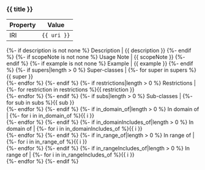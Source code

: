 ### {{ title }}
Property | Value
--- | ---
IRI | `{{ uri }}`
{%- if description is not none %}
Description | {{ description }}
{%- endif %}
{%- if scopeNote is not none %}
Usage Note | {{ scopeNote }}
{%- endif %}
{%- if example is not none %}
Example | {{ example }}
{%- endif %}
{%- if supers|length > 0 %}
Super-classes | {%- for super in supers %}{{ super }}<br />{%- endfor %}
{%- endif %}
{%- if restrictions|length > 0 %}
Restrictions | {%- for restriction in restrictions %}{{ restriction }}<br />{%- endfor %}
{%- endif %}
{%- if subs|length > 0 %}
Sub-classes | {%- for sub in subs %}{{ sub }}<br />{%- endfor %}
{%- endif %}
{%- if in_domain_of|length > 0 %}
In domain of | {%- for i in in_domain_of %}{{ i }}<br />{%- endfor %}
{%- endif %}
{%- if in_domainIncludes_of|length > 0 %}
In domain of | {%- for i in in_domainIncludes_of %}{{ i }}<br />{%- endfor %}
{%- endif %}
{%- if in_range_of|length > 0 %}
In range of | {%- for i in in_range_of %}{{ i }}<br />{%- endfor %}
{%- endif %}
{%- if in_rangeIncludes_of|length > 0 %}
In range of | {%- for i in in_rangeIncludes_of %}{{ i }}<br />{%- endfor %}
{%- endif %}
